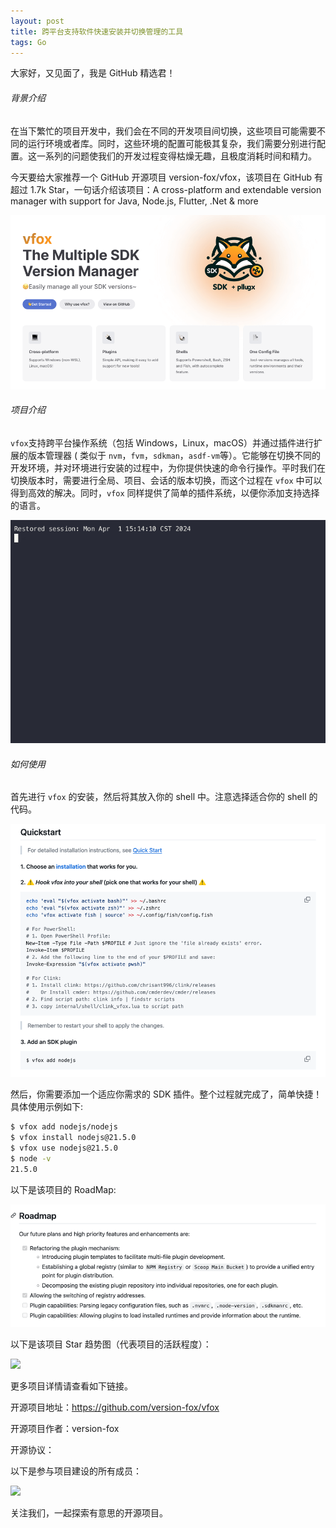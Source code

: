 ```yaml
---
layout: post
title: 跨平台支持软件快速安装并切换管理的工具
tags: Go
---
```


大家好，又见面了，我是 GitHub 精选君！

###### 背景介绍

在当下繁忙的项目开发中，我们会在不同的开发项目间切换，这些项目可能需要不同的运行环境或者库。同时，这些环境的配置可能极其复杂，我们需要分别进行配置。这一系列的问题使我们的开发过程变得枯燥无趣，且极度消耗时间和精力。

今天要给大家推荐一个 GitHub 开源项目 version-fox/vfox，该项目在 GitHub 有超过 1.7k Star，一句话介绍该项目：A cross-platform and extendable version manager with support for Java, Node.js, Flutter, .Net & more

![](https://raw.githubusercontent.com/ZhuPeng/pic/master/images/compress_image-20240406181040574.png)

###### 项目介绍

`vfox`支持跨平台操作系统（包括 Windows，Linux，macOS）并通过插件进行扩展的版本管理器 ( 类似于 `nvm`，`fvm`，`sdkman`，`asdf-vm`等）。它能够在切换不同的开发环境，并对环境进行安装的过程中，为你提供快速的命令行操作。平时我们在切换版本时，需要进行全局、项目、会话的版本切换，而这个过程在 `vfox` 中可以得到高效的解决。同时，`vfox` 同样提供了简单的插件系统，以便你添加支持选择的语言。

![](https://raw.githubusercontent.com/ZhuPeng/pic/master/images/650100.gif)

###### 如何使用

首先进行 `vfox` 的安装，然后将其放入你的 shell 中。注意选择适合你的 shell 的代码。

![](https://raw.githubusercontent.com/ZhuPeng/pic/master/images/compress_image-20240406181345976.png)

然后，你需要添加一个适应你需求的 SDK 插件。整个过程就完成了，简单快捷！具体使用示例如下:

```bash
$ vfox add nodejs/nodejs
$ vfox install nodejs@21.5.0
$ vfox use nodejs@21.5.0
$ node -v
21.5.0
```

以下是该项目的 RoadMap:

![](https://raw.githubusercontent.com/ZhuPeng/pic/master/images/compress_image-20240406181522527.png)


以下是该项目 Star 趋势图（代表项目的活跃程度）：

![](https://api.star-history.com/svg?repos=version-fox/vfox&type=Timeline)

更多项目详情请查看如下链接。

开源项目地址：https://github.com/version-fox/vfox 

开源项目作者：version-fox

开源协议：

以下是参与项目建设的所有成员：

![](https://contrib.rocks/image?repo=version-fox/vfox)

关注我们，一起探索有意思的开源项目。

